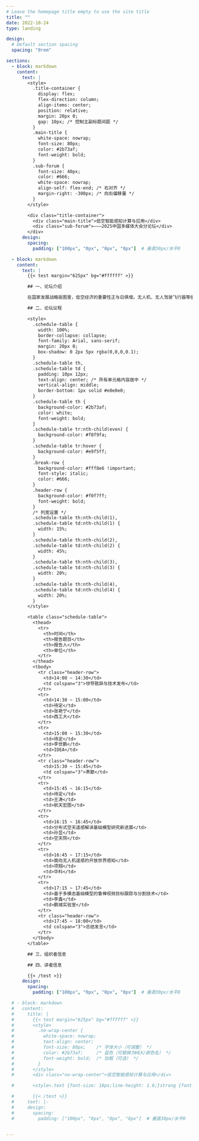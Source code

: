 ```yaml
---
# Leave the homepage title empty to use the site title
title: ""
date: 2022-10-24
type: landing

design:
  # Default section spacing
  spacing: "0rem"

sections:
  - block: markdown
    content:
      text: |
        <style>
          .title-container {
            display: flex;
            flex-direction: column;
            align-items: center;
            position: relative;
            margin: 20px 0;
            gap: 10px; /* 控制主副标题间距 */
          }
          .main-title {
            white-space: nowrap;
            font-size: 80px;
            color: #2b73af;
            font-weight: bold;
          }
          .sub-forum {
            font-size: 40px;
            color: #666;
            white-space: nowrap;
            align-self: flex-end; /* 右对齐 */
            margin-right: -300px; /* 向右偏移量 */
          }
        </style>

        <div class="title-container">
          <div class="main-title">低空智能感知计算与应用</div>
          <div class="sub-forum">———2025中国多媒体大会分论坛</div>
        </div>
      design:
        spacing:
          padding: ["100px", "0px", "0px", "0px"]  # 垂直30px/水平0

  - block: markdown
    content:
      text: |
        {{< test margin="625px" bg="#ffffff" >}}

        ## 一、论坛介绍

        在国家发展战略版图里，低空经济的重要性正与日俱增。无人机、无人驾驶飞行器等低空飞行器技术日新月异，推动低空空域逐步跃升为城市管理革新与经济发展的全新增长点，智能感知技术正在成为保障低空空域活动安全、有序管理的关键。低空环境复杂、目标特性差异大，导致视觉、电磁等多模态感知数据杂，低空场景急需开展感知计算方法和关键技术研究，支撑空地海目标的精细识别和低空环境的精准理解。“低空智能感知计算与应用”论坛将涵盖空天遥感基础模型、开放世界目标检测跟踪、低空环境态势感知、低空智能服务应用实践等前沿议题，促进学术交流与产业合作，共同探索低空智能感知的新机遇与挑战。

        ## 二、论坛议程

        <style>
          .schedule-table {
            width: 100%;
            border-collapse: collapse;
            font-family: Arial, sans-serif;
            margin: 20px 0;
            box-shadow: 0 2px 5px rgba(0,0,0,0.1);
          }
          .schedule-table th,
          .schedule-table td {
            padding: 10px 12px;
            text-align: center; /* 所有单元格内容居中 */
            vertical-align: middle;
            border-bottom: 1px solid #e0e0e0;
          }
          .schedule-table th {
            background-color: #2b73af;
            color: white;
            font-weight: bold;
          }
          .schedule-table tr:nth-child(even) {
            background-color: #f8f9fa;
          }
          .schedule-table tr:hover {
            background-color: #e9f5ff;
          }
          .break-row {
            background-color: #fff8e6 !important;
            font-style: italic;
            color: #666;
          }
          .header-row {
            background-color: #f0f7ff;
            font-weight: bold;
          }
          /* 列宽设置 */
          .schedule-table th:nth-child(1),
          .schedule-table td:nth-child(1) {
            width: 15%;
          }
          .schedule-table th:nth-child(2),
          .schedule-table td:nth-child(2) {
            width: 45%;
          }
          .schedule-table th:nth-child(3),
          .schedule-table td:nth-child(3) {
            width: 20%;
          }
          .schedule-table th:nth-child(4),
          .schedule-table td:nth-child(4) {
            width: 20%;
          }
        </style>

        <table class="schedule-table">
          <thead>
            <tr>
              <th>时间</th>
              <th>报告题目</th>
              <th>报告人</th>
              <th>单位</th>
            </tr>
          </thead>
          <tbody>
            <tr class="header-row">
              <td>14:00 ~ 14:30</td>
              <td colspan="3">领导致辞与技术发布</td>
            </tr>
            <tr>
              <td>14:30 ~ 15:00</td>
              <td>待定</td>
              <td>张艳宁</td>
              <td>西工大</td>
            </tr>
            <tr>
              <td>15:00 ~ 15:30</td>
              <td>待定</td>
              <td>李世鹏</td>
              <td>IDEA</td>
            </tr>
            <tr class="header-row">
              <td>15:30 ~ 15:45</td>
              <td colspan="3">茶歇</td>
            </tr>
            <tr>
              <td>15:45 ~ 16:15</td>
              <td>待定</td>
              <td>王涛</td>
              <td>航天宏图</td>
            </tr>
            <tr>
              <td>16:15 ~ 16:45</td>
              <td>分布式空天遥感解译基础模型研究新进展</td>
              <td>孙显</td>
              <td>空天院</td>
            </tr>
            <tr>
              <td>16:45 ~ 17:15</td>
              <td>面向无人机遥感的开放世界感知</td>
              <td>项翔</td>
              <td>华科</td>
            </tr>
            <tr>
              <td>17:15 ~ 17:45</td>
              <td>基于多模态基础模型的鲁棒视频目标跟踪与分割技术</td>
              <td>李鑫</td>
              <td>鹏城实验室</td>
            </tr>
            <tr class="header-row">
              <td>17:45 ~ 18:00</td>
              <td colspan="3">总结发言</td>
            </tr>
          </tbody>
        </table>

        ## 三、组织者信息

        ## 四、讲者信息

        {{< /test >}}
      design:
        spacing:
          padding: ["100px", "0px", "0px", "0px"]  # 垂直30px/水平0

  # - block: markdown
  #   content:
  #     title: |
  #       {{< test margin="625px" bg="#ffffff" >}}
  #       <style>
  #         .no-wrap-center {
  #           white-space: nowrap; 
  #           text-align: center;
  #           font-size: 80px;    /* 字体大小（可调整） */
  #           color: #2b73af;     /* 蓝色（可替换为HEX/颜色名） */
  #           font-weight: bold;  /* 加粗（可选） */
  #         }
  #       </style>
  #       <div class="no-wrap-center">低空智能感知计算与应用</div>

  #       <style>.text {font-size: 18px;line-height: 1.6;}strong {font-weight: bold;color: red;}</style><div class="text">在国家发展战略版图里，低空经济的重要性正与日俱增。无人机、无人驾驶飞行器等低空飞行器技术日新月异，推动低空空域逐步跃升为城市管理革新与经济发展的全新增长点，智能感知技术正在成为保障低空空域活动安全、有序管理的关键。低空环境复杂、目标特性差异大，导致视觉、电磁等多模态感知数据杂，低空场景急需开展感知计算方法和关键技术研究，支撑空地海目标的精细识别和低空环境的精准理解。“低空智能感知计算与应用”论坛将涵盖空天遥感基础模型、开放世界目标检测跟踪、低空环境态势感知、低空智能服务应用实践等前沿议题，促进学术交流与产业合作，共同探索低空智能感知的新机遇与挑战。</div>

  #       {{< /test >}}
  #     text: |-
  #     design:
  #       spacing:
  #         padding: ["100px", "0px", "0px", "0px"]  # 垂直30px/水平0


---
```

